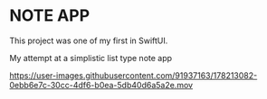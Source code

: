 # NOTE APP

This project was one of my first in SwiftUI.

My attempt at a simplistic list type note app

https://user-images.githubusercontent.com/91937163/178213082-0ebb6e7c-30cc-4df6-b0ea-5db40d6a5a2e.mov


